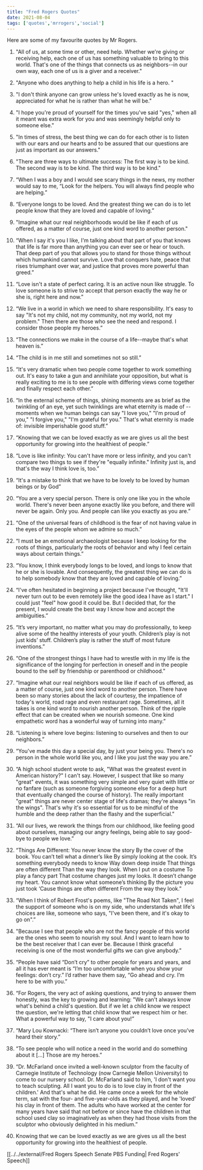 ```yaml
---
title: "Fred Rogers Quotes"
date: 2021-08-04
tags: ['quotes','mrrogers','social']
---
```


Here are some of my favourite quotes by Mr Rogers.

1.  "All of us, at some time or other, need help. Whether we're giving or receiving help, each one of us has something valuable to bring to this world. That's one of the things that connects us as neighbors--in our own way, each one of us is a giver and a receiver."
2.   "Anyone who does anything to help a child in his life is a hero. "
3.  "I don't think anyone can grow unless he's loved exactly as he is now, appreciated for what he is rather than what he will be."
4.  "I hope you're proud of yourself for the times you've said "yes," when all it meant was extra work for you and was seemingly helpful only to someone else."
5.  "In times of stress, the best thing we can do for each other is to listen with our ears and our hearts and to be assured that our questions are just as important as our answers."
6.  "There are three ways to ultimate success: The first way is to be kind. The second way is to be kind. The third way is to be kind."
7.  “When I was a boy and I would see scary things in the news, my mother would say to me, “Look for the helpers. You will always find people who are helping.”
8.  “Everyone longs to be loved. And the greatest thing we can do is to let people know that they are loved and capable of loving.”
9.  "Imagine what our real neighborhoods would be like if each of us offered, as a matter of course, just one kind word to another person."
10.  “When I say it's you I like, I'm talking about that part of you that knows that life is far more than anything you can ever see or hear or touch. That deep part of you that allows you to stand for those things without which humankind cannot survive. Love that conquers hate, peace that rises triumphant over war, and justice that proves more powerful than greed.”
11.  “Love isn't a state of perfect caring. It is an active noun like struggle. To love someone is to strive to accept that person exactly the way he or she is, right here and now.”
12.  “We live in a world in which we need to share responsibility. It's easy to say "It's not my child, not my community, not my world, not my problem." Then there are those who see the need and respond. I consider those people my heroes.”
13.  “The connections we make in the course of a life--maybe that's what heaven is.”
14.  “The child is in me still and sometimes not so still.”
15.  “It's very dramatic when two people come together to work something out. It's easy to take a gun and annihilate your opposition, but what is really exciting to me is to see people with differing views come together and finally respect each other.”
16.  “In the external scheme of things, shining moments are as brief as the twinkling of an eye, yet such twinklings are what eternity is made of -- moments when we human beings can say "I love you," "I'm proud of you," "I forgive you," "I'm grateful for you." That's what eternity is made of: invisible imperishable good stuff.”
17.  “Knowing that we can be loved exactly as we are gives us all the best opportunity for growing into the healthiest of people.”
18.  “Love is like infinity: You can't have more or less infinity, and you can't compare two things to see if they're "equally infinite." Infinity just is, and that's the way I think love is, too.”
19.  “It's a mistake to think that we have to be lovely to be loved by human beings or by God”
20.  “You are a very special person. There is only one like you in the whole world. There's never been anyone exactly like you before, and there will never be again. Only you. And people can like you exactly as you are.”
21.  “One of the universal fears of childhood is the fear of not having value in the eyes of the people whom we admire so much.”
22.  “I must be an emotional archaeologist because I keep looking for the roots of things, particularly the roots of behavior and why I feel certain ways about certain things.”
23.  “You know, I think everybody longs to be loved, and longs to know that he or she is lovable. And consequently, the greatest thing we can do is to help somebody know that they are loved and capable of loving.”
24.  “I've often hesitated in beginning a project because I've thought, "It'll never turn out to be even remotely like the good idea I have as I start." I could just "feel" how good it could be. But I decided that, for the present, I would create the best way I know how and accept the ambiguities.”
25.  “It’s very important, no matter what you may do professionally, to keep alive some of the healthy interests of your youth. Children’s play is not just kids’ stuff. Children’s play is rather the stuff of most future inventions.”
26.  “One of the strongest things I have had to wrestle with in my life is the significance of the longing for perfection in oneself and in the people bound to the self by friendship or parenthood or childhood.”
27.  “Imagine what our real neighbors would be like if each of us offered, as a matter of course, just one kind word to another person. There have been so many stories about the lack of courtesy, the impatience of today's world, road rage and even restaurant rage. Sometimes, all it takes is one kind word to nourish another person. Think of the ripple effect that can be created when we nourish someone. One kind empathetic word has a wonderful way of turning into many.”
28.  “Listening is where love begins: listening to ourselves and then to our neighbors.”
29.  “You've made this day a special day, by just your being you. There's no person in the whole world like you, and I like you just the way you are.”
30.  “A high school student wrote to ask, "What was the greatest event in American history?" I can't say. However, I suspect that like so many "great" events, it was something very simple and very quiet with little or no fanfare (such as someone forgiving someone else for a deep hurt that eventually changed the course of history). The really important "great" things are never center stage of life's dramas; they're always "in the wings". That's why it's so essential for us to be mindful of the humble and the deep rather than the flashy and the superficial.”
31.  “All our lives, we rework the things from our childhood, like feeling good about ourselves, managing our angry feelings, being able to say good-bye to people we love.”
32. >>
    “Things Are Different: 
    You never know the story
    By the cover of the book.
    You can’t tell what a dinner’s like
    By simply looking at the cook.
    It’s something everybody needs to know
    Way down deep inside
    That things are often different
    Than the way they look.
    When I put on a costume
    To play a fancy part
    That costume changes just my looks.
    It doesn’t change my heart.
    You cannot know what someone’s thinking
    By the picture you just took
    ‘Cause things are often different
    From the way they look.”

33.  “When I think of Robert Frost's poems, like "The Road Not Taken", I feel the support of someone who is on my side, who understands what life's choices are like, someone who says, "I've been there, and it's okay to go on".”
34.  "Because I see that people who are not the fancy people of this world are the ones who seem to nourish my soul. And I want to learn how to be the best receiver that I can ever be. Because I think graceful receiving is one of the most wonderful gifts we can give anybody."
35.  “People have said “Don’t cry” to other people for years and years, and all it has ever meant is “I’m too uncomfortable when you show your feelings: don’t cry.” I’d rather have them say, “Go ahead and cry. I’m here to be with you.”
36.  “For Rogers, the very act of asking questions, and trying to answer them honestly, was the key to growing and learning: "We can't always know what's behind a child's question. But if we let a child know we respect the question, we're letting that child know that we respect him or her. What a powerful way to say, "I care about you!”
37.  “Mary Lou Kownacki: “There isn’t anyone you couldn’t love once you’ve heard their story.”
38.  “To see people who will notice a need in the world and do something about it [...] Those are my heroes.”
39.  “Dr. McFarland once invited a well-known sculptor from the faculty of Carnegie Institute of Technology (now Carnegie Mellon University) to come to our nursery school. Dr. McFarland said to him, 'I don't want you to teach sculpting. All I want you to do is to love clay in front of the children.'  And that's what he did. He came once a week for the whole term, sat with the four- and five-year-olds as they played, and he 'loved' his clay in front of them. The adults who have worked at the center for many years have said that not before or since have the children in that school used clay so imaginatively as when they had those visits from the sculptor who obviously delighted in his medium.”
40.  Knowing that we can be loved exactly as we are gives us all the best opportunity for growing into the healthiest of people.


 [[../../external/Fred Rogers Speech Senate PBS Funding| Fred Rogers' Speech]]

